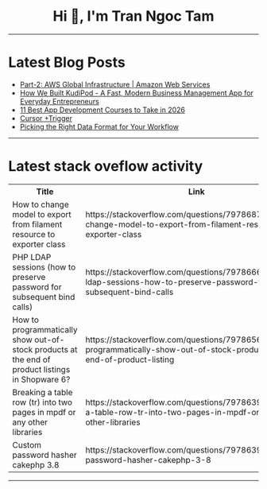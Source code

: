 <h1 align="center">Hi 👋, I'm Tran Ngoc Tam</h1>

---

# Latest Blog Posts 
<!-- BLOG-POST-LIST:START -->
- [Part-2: AWS Global Infrastructure | Amazon Web Services](https://dev.to/olymahmud/part-2-aws-global-infrastructure-amazon-web-services-2n2f)
- [How We Built KudiPod - A Fast, Modern Business Management App for Everyday Entrepreneurs](https://dev.to/cizonet/how-we-built-kudipod-a-fast-modern-business-management-app-for-everyday-entrepreneurs-54a6)
- [11 Best App Development Courses to Take in 2026](https://dev.to/stack_overflowed/11-best-app-development-courses-to-take-in-2026-54m4)
- [Cursor +Trigger](https://dev.to/nahuleswaran_s24cb031_b4/cursor-trigger-18mj)
- [Picking the Right Data Format for Your Workflow](https://dev.to/haresh_kn_/picking-the-right-data-format-for-your-workflow-2ffm)
<!-- BLOG-POST-LIST:END -->

---

# Latest stack oveflow activity
<table>
  <tr><th>Title</th><th>Link</th></tr>
  <!-- STACKOVERFLOW:START --><tr><td>How to change model to export from filament resource to exporter class</td><td>https://stackoverflow.com/questions/79786876/how-to-change-model-to-export-from-filament-resource-to-exporter-class</td></tr><tr><td>PHP LDAP sessions &lpar;how to preserve password for subsequent bind calls&rpar;</td><td>https://stackoverflow.com/questions/79786661/php-ldap-sessions-how-to-preserve-password-for-subsequent-bind-calls</td></tr><tr><td>How to programmatically show out-of-stock products at the end of product listings in Shopware 6?</td><td>https://stackoverflow.com/questions/79786565/how-to-programmatically-show-out-of-stock-products-at-the-end-of-product-listing</td></tr><tr><td>Breaking a table row &lpar;tr&rpar; into two pages in mpdf or any other libraries</td><td>https://stackoverflow.com/questions/79786395/breaking-a-table-row-tr-into-two-pages-in-mpdf-or-any-other-libraries</td></tr><tr><td>Custom password hasher cakephp 3.8</td><td>https://stackoverflow.com/questions/79786392/custom-password-hasher-cakephp-3-8</td></tr><!-- STACKOVERFLOW:END -->
</table>

---


